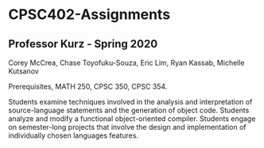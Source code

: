 # CPSC402-Assignments
## Professor Kurz - Spring 2020
Corey McCrea, Chase Toyofuku-Souza, Eric Lim, Ryan Kassab, Michelle Kutsanov


Prerequisites, MATH 250, CPSC 350, CPSC 354. 

Students examine techniques involved in the analysis and interpretation of source-language statements and the generation of object code. Students analyze and modify a functional object-oriented compiler. Students engage on semester-long projects that involve the design and implementation of individually chosen languages features.

